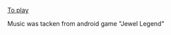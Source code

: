 <a href = "https://erofeevaa.github.io/colorLines">To play</a>


Music was tacken from android game "Jewel Legend"
